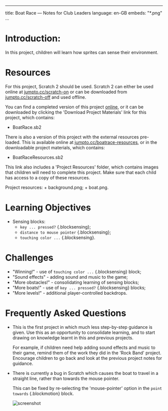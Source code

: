 * * *

title: Boat Race — Notes for Club Leaders language: en-GB embeds: "*.png" ...

# Introduction:

In this project, children will learn how sprites can sense their environment.

# Resources

For this project, Scratch 2 should be used. Scratch 2 can either be used online at [jumpto.cc/scratch-on](http://jumpto.cc/scratch-on) or can be downloaded from [jumpto.cc/scratch-off](http://jumpto.cc/scratch-off) and used offline.

You can find a completed version of this project [online](http://scratch.mit.edu/projects/63957956/#editor), or it can be downloaded by clicking the 'Download Project Materials' link for this project, which contains:

+ BoatRace.sb2

There is also a version of this project with the external resources pre-loaded. This is available online at [jumpto.cc/boatrace-resources](http://jumpto.cc/boatrace-resources), or in the downloadable project materials, which contains:

+ BoatRaceResources.sb2 

This link also includes a 'Project Resources' folder, which contains images that children will need to complete this project. Make sure that each child has access to a copy of these resources.

Project resources: + background.png; + boat.png.

# Learning Objectives

+ Sensing blocks: 
    + `key ... pressed?` {.blocksensing};
    + `distance to mouse pointer` {.blocksensing};
    + `touching color ...` {.blocksensing}.

# Challenges

+ "Winning!" - use of `touching color ...` {.blocksensing} block;
+ "Sound effects" - adding sound and music to the game;
+ "More obstacles!" - consolidating learning of sensing blocks;
+ "More boats!" - use of `key ... pressed?` {.blocksensing} blocks;
+ "More levels!" - additional player-controlled backdrops.

# Frequently Asked Questions

+ This is the first project in which much less step-by-step guidance is given. Use this as an opportunity to consolidate learning, and to start drawing on knowledge learnt in this and previous projects.
    
    For example, if children need help adding sound effects and music to their game, remind them of the work they did in the 'Rock Band' project. Encourage children to go back and look at the previous project notes for guidance.

+ There is currently a bug in Scratch which causes the boat to travel in a straight line, rather than towards the mouse pointer.
    
    This can be fixed by re-selecting the 'mouse-pointer' option in the `point towards` {.blockmotion} block.
    
    ![screenshot](images/boat-bug.png)